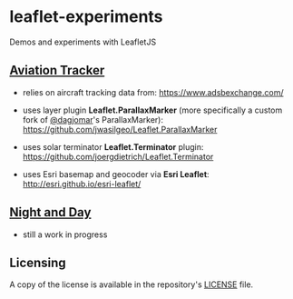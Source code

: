 # leaflet-experiments

Demos and experiments with LeafletJS

## [Aviation Tracker](https://jwasilgeo.github.io/leaflet-experiments/aviation/)

  - relies on aircraft tracking data from: https://www.adsbexchange.com/

  - uses layer plugin **Leaflet.ParallaxMarker** (more specifically a custom fork of [@dagjomar](https://github.com/dagjomar)'s ParallaxMarker): https://github.com/jwasilgeo/Leaflet.ParallaxMarker

  - uses solar terminator **Leaflet.Terminator** plugin: https://github.com/joergdietrich/Leaflet.Terminator

  - uses Esri basemap and geocoder via **Esri Leaflet**: http://esri.github.io/esri-leaflet/

## [Night and Day](https://jwasilgeo.github.io/leaflet-experiments/night-and-day/)

  - still a work in progress

## Licensing
A copy of the license is available in the repository's [LICENSE](./LICENSE.md) file.
